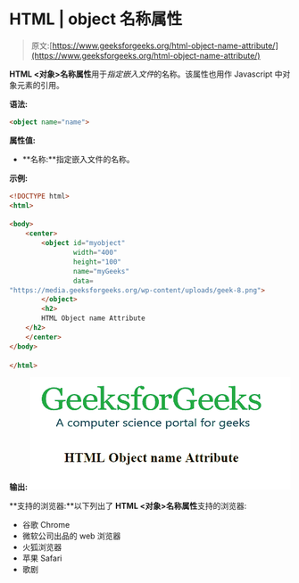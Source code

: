 # HTML | object 名称属性

> 原文:[https://www.geeksforgeeks.org/html-object-name-attribute/](https://www.geeksforgeeks.org/html-object-name-attribute/)

**HTML <对象>名称属性**用于*指定嵌入文件*的名称。该属性也用作 Javascript 中对象元素的引用。

**语法:**

```html
<object name="name">
```

**属性值:**

*   **名称:**指定嵌入文件的名称。

**示例:**

```html
<!DOCTYPE html>
<html>

<body>
    <center>
        <object id="myobject" 
                width="400" 
                height="100" 
                name="myGeeks"
                data=
"https://media.geeksforgeeks.org/wp-content/uploads/geek-8.png">
        </object>
        <h2> 
        HTML Object name Attribute 
    </h2>
    </center>
</body>

</html>
```

**输出:**
![](img/346a3869202f905c5b0e1800dac82b1f.png)

**支持的浏览器:**以下列出了 **HTML <对象>名称属性**支持的浏览器:

*   谷歌 Chrome
*   微软公司出品的 web 浏览器
*   火狐浏览器
*   苹果 Safari
*   歌剧